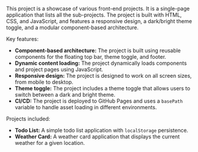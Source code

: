 This project is a showcase of various front-end projects. It is a single-page application that lists all the sub-projects. The project is built with HTML, CSS, and JavaScript, and features a responsive design, a dark/bright theme toggle, and a modular component-based architecture.

Key features:
- **Component-based architecture:** The project is built using reusable components for the floating top bar, theme toggle, and footer.
- **Dynamic content loading:** The project dynamically loads components and project pages using JavaScript.
- **Responsive design:** The project is designed to work on all screen sizes, from mobile to desktop.
- **Theme toggle:** The project includes a theme toggle that allows users to switch between a dark and bright theme.
- **CI/CD:** The project is deployed to GitHub Pages and uses a `basePath` variable to handle asset loading in different environments.

Projects included:
- **Todo List:** A simple todo list application with `localStorage` persistence.
- **Weather Card:** A weather card application that displays the current weather for a given location.